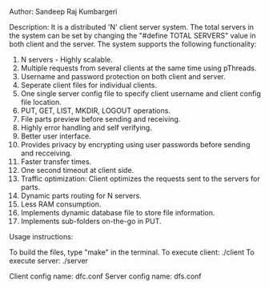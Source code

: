 Author: Sandeep Raj Kumbargeri

Description: 
It is a distributed 'N' client server system. The total servers in the system can be set by changing the "#define TOTAL SERVERS" value in both client and the server. The system supports the following functionality:

1. N servers - Highly scalable.
2. Multiple requests from several clients at the same time using pThreads.
3. Username and password protection on both client and server.
4. Seperate client files for individual clients.
5. One single server config file to specify client username and client config file location.
6. PUT, GET, LIST, MKDIR, LOGOUT operations.
7. File parts preview before sending and receiving.
8. Highly error handling and self verifying.
9. Better user interface.
10. Provides privacy by encrypting using user passwords before sending and recceiving.
11. Faster transfer times.
12. One second timeout at client side.
13. Traffic optimization: Client optimizes the requests sent to the servers for parts.
14. Dynamic parts routing for N servers.
15. Less RAM consumption.
16. Implements dynamic database file to store file information.
17. Implements sub-folders on-the-go in PUT.

Usage instructions:

To build the files, type "make" in the terminal.
To execute client: ./client
To execute server: ./server <port number> <folder name>

Client config name: dfc.conf
Server config name: dfs.conf

